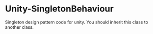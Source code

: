 # Unity-SingletonBehaviour
Singleton design pattern code for unity. You should inherit this class to another class.
